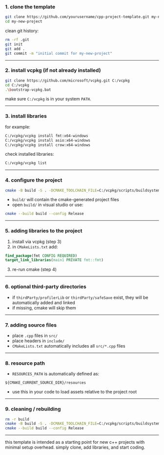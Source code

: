 ### 1. clone the template

```bash
git clone https://github.com/yourusername/cpp-project-template.git my-new-project
cd my-new-project
```

clean git history:

```bash
rm -rf .git
git init
git add .
git commit -m "initial commit for my-new-project"
```

---

### 2. install vcpkg (if not already installed)

```bash
git clone https://github.com/microsoft/vcpkg.git C:/vcpkg
cd C:/vcpkg
.\bootstrap-vcpkg.bat
```

make sure `C:/vcpkg` is in your system `PATH`.

---

### 3. install libraries

for example:

```bash
C:/vcpkg/vcpkg install fmt:x64-windows
C:/vcpkg/vcpkg install asio:x64-windows
C:/vcpkg/vcpkg install crow:x64-windows
```

check installed libraries:

```bash
C:/vcpkg/vcpkg list
```

---

### 4. configure the project

```bash
cmake -B build -S . -DCMAKE_TOOLCHAIN_FILE=C:/vcpkg/scripts/buildsystems/vcpkg.cmake -DVCPKG_TARGET_TRIPLET=x64-windows
```

* `build/` will contain the cmake-generated project files
* open `build/` in visual studio or use:

```bash
cmake --build build --config Release
```

---

### 5. adding libraries to the project

1. install via vcpkg (step 3)
2. in `CMakeLists.txt` add:

```cmake
find_package(fmt CONFIG REQUIRED)
target_link_libraries(main1 PRIVATE fmt::fmt)
```

3. re-run cmake (step 4)

---

### 6. optional third-party directories

* if `thirdParty/profilerLib` or `thirdParty/safeSave` exist, they will be automatically added and linked
* if missing, cmake will skip them

---

### 7. adding source files

* place `.cpp` files in `src/`
* place headers in `include/`
* `CMakeLists.txt` automatically includes all `src/*.cpp` files

---

### 8. resource path

* `RESOURCES_PATH` is automatically defined as:

```
${CMAKE_CURRENT_SOURCE_DIR}/resources
```

* use this in your code to load assets relative to the project root

---

### 9. cleaning / rebuilding

```bash
rm -r build
cmake -B build -S . -DCMAKE_TOOLCHAIN_FILE=C:/vcpkg/scripts/buildsystems/vcpkg.cmake -DVCPKG_TARGET_TRIPLET=x64-windows
cmake --build build --config Release
```

---

this template is intended as a starting point for new c++ projects with minimal setup overhead.
simply clone, add libraries, and start coding.
